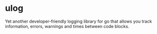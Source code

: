 
# ulog

Yet another developer-friendly logging library for go that allows you track information, errors, warnings and times between code blocks.